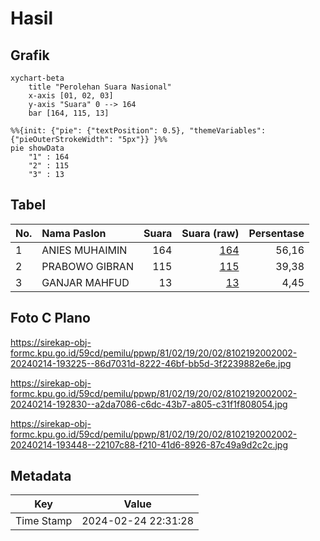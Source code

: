 # Hasil

## Grafik

```mermaid
xychart-beta
    title "Perolehan Suara Nasional"
    x-axis [01, 02, 03]
    y-axis "Suara" 0 --> 164
    bar [164, 115, 13]
```

```mermaid
%%{init: {"pie": {"textPosition": 0.5}, "themeVariables": {"pieOuterStrokeWidth": "5px"}} }%%
pie showData
    "1" : 164
    "2" : 115
    "3" : 13
```

## Tabel

| No. | Nama Paslon    | Suara | Suara (raw) | Persentase |
|:--- |:-------------- | -----:| -----------:| ----------:|
| 1   | ANIES MUHAIMIN | 164   | [164][p-1]  | 56,16      |
| 2   | PRABOWO GIBRAN | 115   | [115][p-2]  | 39,38      |
| 3   | GANJAR MAHFUD  | 13    | [13][p-3]   | 4,45       |


[p-1]: https://github.com/gigit-pemilu/pemilu-2024/blob/main/pilpres/hitung-suara/sub/81-maluku/sub/02-maluku-tenggara/sub/19-kei-kecil-timur-selatan/sub/2002-danar-ternate/sub/002-tps/sub/paslon-1.txt
[p-2]: https://github.com/gigit-pemilu/pemilu-2024/blob/main/pilpres/hitung-suara/sub/81-maluku/sub/02-maluku-tenggara/sub/19-kei-kecil-timur-selatan/sub/2002-danar-ternate/sub/002-tps/sub/paslon-2.txt
[p-3]: https://github.com/gigit-pemilu/pemilu-2024/blob/main/pilpres/hitung-suara/sub/81-maluku/sub/02-maluku-tenggara/sub/19-kei-kecil-timur-selatan/sub/2002-danar-ternate/sub/002-tps/sub/paslon-3.txt

## Foto C Plano

https://sirekap-obj-formc.kpu.go.id/59cd/pemilu/ppwp/81/02/19/20/02/8102192002002-20240214-193225--86d7031d-8222-46bf-bb5d-3f2239882e6e.jpg

https://sirekap-obj-formc.kpu.go.id/59cd/pemilu/ppwp/81/02/19/20/02/8102192002002-20240214-192830--a2da7086-c6dc-43b7-a805-c31f1f808054.jpg

https://sirekap-obj-formc.kpu.go.id/59cd/pemilu/ppwp/81/02/19/20/02/8102192002002-20240214-193448--22107c88-f210-41d6-8926-87c49a9d2c2c.jpg


## Metadata

| Key        | Value               |
| ---------- | ------------------- |
| Time Stamp | 2024-02-24 22:31:28 |



